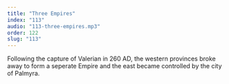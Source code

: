 ```yaml
---
title: "Three Empires"
index: "113"
audio: "113-three-empires.mp3"
order: 122
slug: "113"
---
```


Following the capture of Valerian in 260 AD, the western provinces broke away to form a seperate Empire and the east became controlled by the city of Palmyra.


